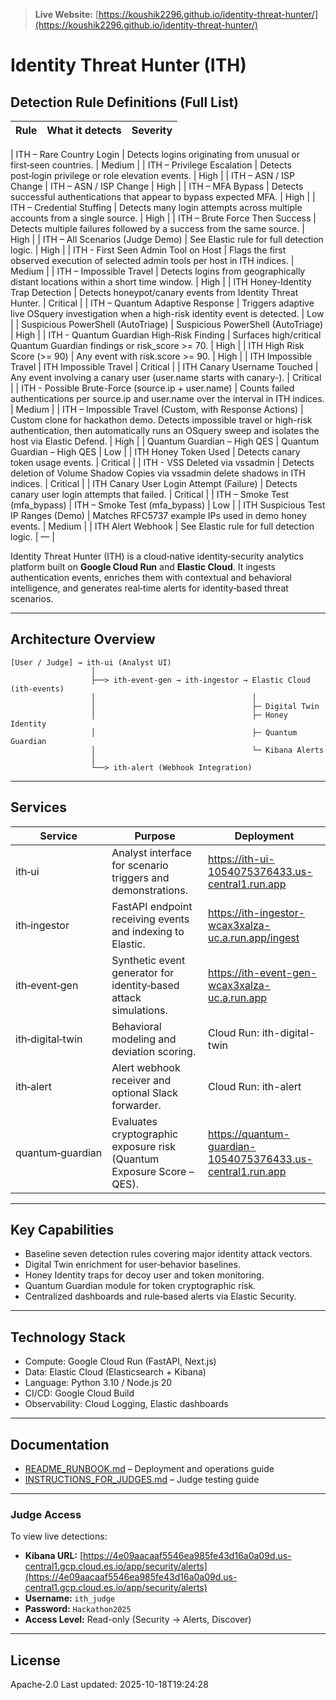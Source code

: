 > **Live Website:** [https://koushik2296.github.io/identity-threat-hunter/](https://koushik2296.github.io/identity-threat-hunter/)

# Identity Threat Hunter (ITH)


## Detection Rule Definitions (Full List)


| Rule | What it detects | Severity |
| --- | --- | --- |

| ITH – Rare Country Login | Detects logins originating from unusual or first‑seen countries. | Medium |
| ITH – Privilege Escalation | Detects post‑login privilege or role elevation events. | High |
| ITH – ASN / ISP Change | ITH – ASN / ISP Change | High |
| ITH – MFA Bypass | Detects successful authentications that appear to bypass expected MFA. | High |
| ITH – Credential Stuffing | Detects many login attempts across multiple accounts from a single source. | High |
| ITH – Brute Force Then Success | Detects multiple failures followed by a success from the same source. | High |
| ITH – All Scenarios (Judge Demo) | See Elastic rule for full detection logic. | High |
| ITH - First Seen Admin Tool on Host | Flags the first observed execution of selected admin tools per host in ITH indices. | Medium |
| ITH – Impossible Travel | Detects logins from geographically distant locations within a short time window. | High |
| ITH Honey-Identity Trap Detection | Detects honeypot/canary events from Identity Threat Hunter. | Critical |
| ITH – Quantum Adaptive Response | Triggers adaptive live OSquery investigation when a high-risk identity event is detected. | Low |
| Suspicious PowerShell (AutoTriage) | Suspicious PowerShell (AutoTriage) | High |
| ITH - Quantum Guardian High-Risk Finding | Surfaces high/critical Quantum Guardian findings or risk_score >= 70. | High |
| ITH High Risk Score (>= 90) | Any event with risk.score >= 90. | High |
| ITH Impossible Travel | ITH Impossible Travel | Critical |
| ITH Canary Username Touched | Any event involving a canary user (user.name starts with canary-). | Critical |
| ITH - Possible Brute-Force (source.ip + user.name) | Counts failed authentications per source.ip and user.name over the interval in ITH indices. | Medium |
| ITH – Impossible Travel (Custom, with Response Actions) | Custom clone for hackathon demo. Detects impossible travel or high-risk authentication, then automatically runs an OSquery sweep and isolates the host via Elastic Defend. | High |
| Quantum Guardian – High QES | Quantum Guardian – High QES | Low |
| ITH Honey Token Used | Detects canary token usage events. | Critical |
| ITH - VSS Deleted via vssadmin | Detects deletion of Volume Shadow Copies via vssadmin delete shadows in ITH indices. | Critical |
| ITH Canary User Login Attempt (Failure) | Detects canary user login attempts that failed. | Critical |
| ITH – Smoke Test (mfa_bypass) | ITH – Smoke Test (mfa_bypass) | Low |
| ITH Suspicious Test IP Ranges (Demo) | Matches RFC5737 example IPs used in demo honey events. | Medium |
| ITH Alert Webhook | See Elastic rule for full detection logic. | — |


Identity Threat Hunter (ITH) is a cloud‑native identity‑security analytics platform built on **Google Cloud Run** and **Elastic Cloud**. 
It ingests authentication events, enriches them with contextual and behavioral intelligence, and generates real‑time alerts for identity‑based threat scenarios. 

---


## Architecture Overview

```
[User / Judge] → ith‑ui (Analyst UI)
                  │
                  ├──> ith‑event‑gen → ith‑ingestor → Elastic Cloud (ith‑events)
                  │                                   │
                  │                                   ├─ Digital Twin
                  │                                   ├─ Honey Identity
                  │                                   ├─ Quantum Guardian
                  │                                   └─ Kibana Alerts
                  │
                  └──> ith‑alert (Webhook Integration)
```

---


## Services

| Service | Purpose | Deployment |
|----------|----------|------------|
| ith‑ui | Analyst interface for scenario triggers and demonstrations. | https://ith-ui-1054075376433.us-central1.run.app |
| ith‑ingestor | FastAPI endpoint receiving events and indexing to Elastic. | https://ith-ingestor-wcax3xalza-uc.a.run.app/ingest |
| ith‑event‑gen | Synthetic event generator for identity‑based attack simulations. | https://ith-event-gen-wcax3xalza-uc.a.run.app |
| ith‑digital‑twin | Behavioral modeling and deviation scoring. | Cloud Run: ith-digital-twin |
| ith‑alert | Alert webhook receiver and optional Slack forwarder. | Cloud Run: ith-alert |
| quantum‑guardian | Evaluates cryptographic exposure risk (Quantum Exposure Score – QES). | https://quantum-guardian-1054075376433.us-central1.run.app |

---


## Key Capabilities

- Baseline seven detection rules covering major identity attack vectors.  
- Digital Twin enrichment for user‑behavior baselines.  
- Honey Identity traps for decoy user and token monitoring.  
- Quantum Guardian module for token cryptographic risk.  
- Centralized dashboards and rule‑based alerts via Elastic Security.

---


## Technology Stack

- Compute: Google Cloud Run (FastAPI, Next.js)  
- Data: Elastic Cloud (Elasticsearch + Kibana)  
- Language: Python 3.10 / Node.js 20  
- CI/CD: Google Cloud Build  
- Observability: Cloud Logging, Elastic dashboards

---


## Documentation

- [README_RUNBOOK.md](README_RUNBOOK.md) – Deployment and operations guide  
- [INSTRUCTIONS_FOR_JUDGES.md](INSTRUCTIONS_FOR_JUDGES.md) – Judge testing guide

---


### Judge Access

To view live detections:

- **Kibana URL:** [https://4e09aacaaf5546ea985fe43d16a0a09d.us-central1.gcp.cloud.es.io/app/security/alerts](https://4e09aacaaf5546ea985fe43d16a0a09d.us-central1.gcp.cloud.es.io/app/security/alerts)
- **Username:** `ith_judge`
- **Password:** `Hackathon2025`
- **Access Level:** Read-only (Security → Alerts, Discover)

---


## License

Apache‑2.0
Last updated: 2025-10-18T19:24:28
